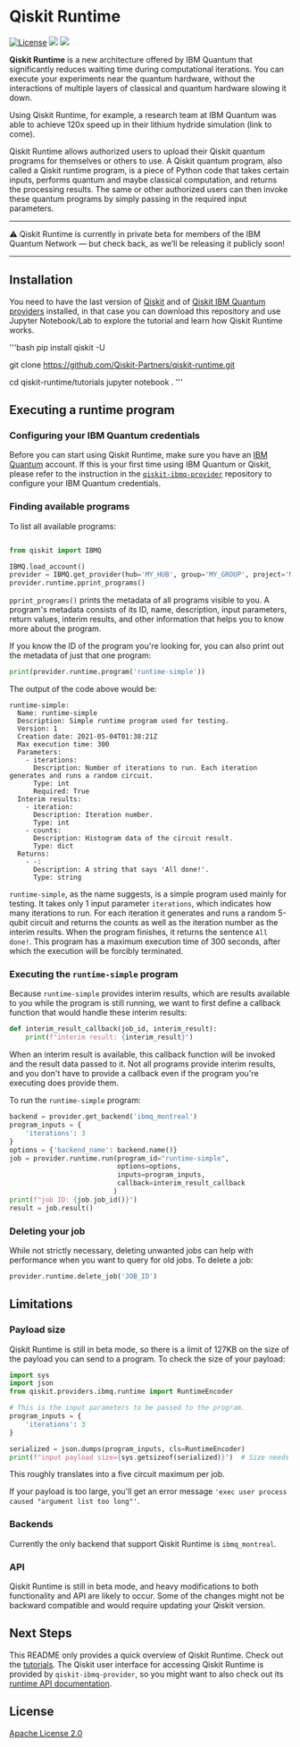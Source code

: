 # Qiskit Runtime

[![License](https://img.shields.io/github/license/Qiskit/qiskit-terra.svg?style=popout-square)](https://opensource.org/licenses/Apache-2.0)
[![](https://img.shields.io/github/release/Qiskit-Partners/qiskit-runtime.svg?style=popout-square)](https://github.com/Qiskit-Partners/qiskit-runtime/releases)
[![](https://img.shields.io/pypi/dm/qiskit-runtime.svg?style=popout-square)](https://pypi.org/project/qiskit-runtime/)

**Qiskit Runtime** is a new architecture offered by IBM Quantum that significantly reduces waiting time during 
computational iterations. You can execute your experiments near the quantum hardware, without 
the interactions of multiple layers of classical and quantum hardware slowing it down.

Using Qiskit Runtime, for example, a research team at IBM Quantum was able to achieve 120x speed 
up in their lithium hydride simulation (link to come). 

Qiskit Runtime allows authorized users to upload their Qiskit quantum programs for themselves or 
others to use. A Qiskit quantum program, also called a Qiskit runtime program, is a piece of Python code that takes certain inputs, performs
quantum and maybe classical computation, and returns the processing results. The same or other
authorized users can then invoke these quantum programs by simply passing in the required input parameters.

---

:warning:  Qiskit Runtime is currently in private beta for members of the IBM Quantum Network — 
but check back, as we’ll be releasing it publicly soon!

---

## Installation

You need to have the last version of [Qiskit](https://qiskit.org) and of [Qiskit IBM Quantum providers](https://github.com/Qiskit/qiskit-ibmq-provider) installed, in that case you can download this repository and use Jupyter Notebook/Lab to explore the tutorial and learn how Qiskit Runtime works.

'''bash
pip install qiskit -U

git clone https://github.com/Qiskit-Partners/qiskit-runtime.git

cd qiskit-runtime/tutorials
jupyter notebook .
''' 

## Executing a runtime program

### Configuring your IBM Quantum credentials

Before you can start using Qiskit Runtime, make sure you have an [IBM Quantum](https://quantum-computing.ibm.com)
account. If this is 
your first time using IBM Quantum or Qiskit, please refer to the instruction in the 
[`qiskit-ibmq-provider`](https://github.com/Qiskit/qiskit-ibmq-provider#configure-your-ibm-quantum-experience-credentials)
repository to configure your IBM Quantum credentials.


### Finding available programs

To list all available programs:

```python

from qiskit import IBMQ

IBMQ.load_account()
provider = IBMQ.get_provider(hub='MY_HUB', group='MY_GROUP', project='MY_PROJECT')
provider.runtime.pprint_programs()
```

`pprint_programs()` prints the metadata of all programs visible to you. A program's metadata 
consists of its ID, name, description, input parameters, return values, interim results, and 
other information that helps you to know more about the program.

If you know the ID of the program you're looking for, you can also print out the metadata of just 
that one program:

```python
print(provider.runtime.program('runtime-simple'))
```

The output of the code above would be:

```
runtime-simple:
  Name: runtime-simple
  Description: Simple runtime program used for testing.
  Version: 1
  Creation date: 2021-05-04T01:38:21Z
  Max execution time: 300
  Parameters:
    - iterations:
      Description: Number of iterations to run. Each iteration generates and runs a random circuit.
      Type: int
      Required: True
  Interim results:
    - iteration:
      Description: Iteration number.
      Type: int
    - counts:
      Description: Histogram data of the circuit result.
      Type: dict
  Returns:
    - -:
      Description: A string that says 'All done!'.
      Type: string
```

`runtime-simple`, as the name suggests, is a simple program used mainly for testing. 
It takes only 1 input parameter `iterations`, which indicates how many iterations to run. 
For each iteration it generates and runs a random 5-qubit circuit and returns the counts as well 
as the iteration number as the interim results. When the program finishes, it returns the sentence 
`All done!`. This program has a maximum execution time of 300 seconds, after which the execution will
be forcibly terminated.  

### Executing the `runtime-simple` program

Because `runtime-simple` provides interim results, which are results available to you while the program is
still running, we want to first define a callback function that would handle these interim results:

```python
def interim_result_callback(job_id, interim_result):
    print(f"interim result: {interim_result}")
``` 

When an interim result is available, this callback function will be invoked and the result data passed to it.
Not all programs provide interim results, and you don't have to provide a callback even if the program you're 
executing does provide them.

To run the `runtime-simple` program:

```python
backend = provider.get_backend('ibmq_montreal')
program_inputs = {
    'iterations': 3
}
options = {'backend_name': backend.name()}
job = provider.runtime.run(program_id="runtime-simple",
                           options=options,
                           inputs=program_inputs,
                           callback=interim_result_callback
                          )
print(f"job ID: {job.job_id()}")
result = job.result()
```

### Deleting your job

While not strictly necessary, deleting unwanted jobs can help with performance when you want to query
for old jobs. To delete a job:

```python
provider.runtime.delete_job('JOB_ID')
```

## Limitations

### Payload size

Qiskit Runtime is still in beta mode, so there is a limit of 127KB on the size of the payload you can send 
to a program. To check the size of your payload:

```python
import sys
import json
from qiskit.providers.ibmq.runtime import RuntimeEncoder

# This is the input parameters to be passed to the program.
program_inputs = {
    'iterations': 3
}

serialized = json.dumps(program_inputs, cls=RuntimeEncoder)
print(f"input payload size={sys.getsizeof(serialized)}")  # Size needs to be smaller than 130048
```

This roughly translates into a five circuit maximum per job.

If your payload is too large, you'll get an error message `'exec user process caused "argument list too long"'`.


### Backends

Currently the only backend that support Qiskit Runtime is `ibmq_montreal`.


### API

Qiskit Runtime is still in beta mode, and heavy modifications to both functionality and API 
are likely to occur. Some of the changes might not be backward compatible and would require updating
your Qiskit version.

## Next Steps

This README only provides a quick overview of Qiskit Runtime. Check out the 
[tutorials](https://github.com/Qiskit-Partners/qiskit-runtime/tree/main/tutorials).
The Qiskit user interface for accessing Qiskit Runtime is provided by `qiskit-ibmq-provider`, so you
might want to also check out its [runtime API documentation](https://qiskit.org/documentation/apidoc/ibmq_runtime.html).

## License

[Apache License 2.0](LICENSE.txt)
